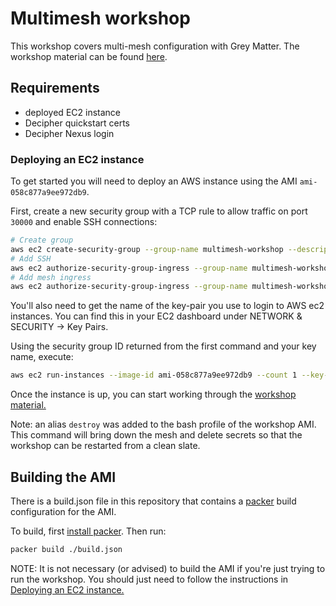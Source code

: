 # Multimesh workshop

This workshop covers multi-mesh configuration with Grey Matter. The workshop material can be found [here](./workshop.md).

## Requirements

- deployed EC2 instance
- Decipher quickstart certs
- Decipher Nexus login

### Deploying an EC2 instance

To get started you will need to deploy an AWS instance using the AMI `ami-058c877a9ee972db9`.

First, create a new security group with a TCP rule to allow traffic on port `30000` and enable SSH connections:

```sh
# Create group
aws ec2 create-security-group --group-name multimesh-workshop --description "Security group for Multimesh workshop"
# Add SSH
aws ec2 authorize-security-group-ingress --group-name multimesh-workshop --protocol tcp --port 22 --cidr 0.0.0.0/0
# Add mesh ingress
aws ec2 authorize-security-group-ingress --group-name multimesh-workshop --protocol tcp --port 30000 --cidr 0.0.0.0/0
```

You'll also need to get the name of the key-pair you use to login to AWS ec2 instances. You can find this in your EC2 dashboard under NETWORK & SECURITY -> Key Pairs.
 
Using the security group ID returned from the first command and your key name, execute:

```sh
aws ec2 run-instances --image-id ami-058c877a9ee972db9 --count 1 --key-name <key-pair-name> --instance-type t2.large --security-group-ids <security-group-id>
```

Once the instance is up, you can start working through the [workshop material.](./workshop.md)

Note: an alias `destroy` was added to the bash profile of the workshop AMI. This command will bring down the mesh and delete secrets so that the workshop can be restarted from a clean slate.

## Building the AMI

There is a build.json file in this repository that contains a [packer](https://packer.io) build configuration for the AMI.

To build, first [install packer](https://packer.io/intro/getting-started/install.html). Then run:

```sh
packer build ./build.json
```

NOTE: It is not necessary (or advised) to build the AMI if you're just trying to run the workshop. You should just need to follow the instructions in [Deploying an EC2 instance.](#deploying-an-ec2-instance)
